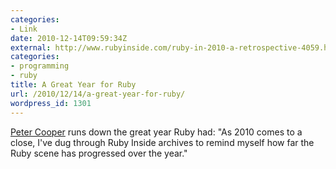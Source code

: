 ```yaml
---
categories:
- Link
date: 2010-12-14T09:59:34Z
external: http://www.rubyinside.com/ruby-in-2010-a-retrospective-4059.html
categories:
- programming
- ruby
title: A Great Year for Ruby
url: /2010/12/14/a-great-year-for-ruby/
wordpress_id: 1301
---
```


<a href="http://www.rubyinside.com/ruby-in-2010-a-retrospective-4059.html">Peter Cooper</a> runs down the great year Ruby had: "As 2010 comes to a close, I've dug through Ruby Inside archives to remind myself how far the Ruby scene has progressed over the year."
